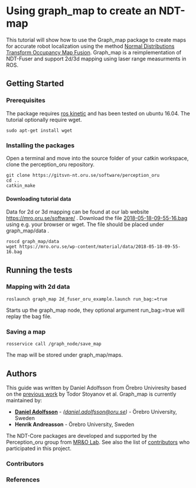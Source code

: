 # Using graph_map to create an NDT-map

This tutorial will show how to use the Graph_map package to create maps for accurate robot localization using the method [Normal Distributions Transform Occupancy Map Fusion](http://citeseerx.ist.psu.edu/viewdoc/download?doi=10.1.1.412.328&rep=rep1&type=pdf). Graph_map is a reimplementation of NDT-Fuser and support 2d/3d mapping using laser range measurments in ROS.


## Getting Started


### Prerequisites

The package requires [ros kinetic](http://wiki.ros.org/kinetic/Installation) and has been tested on ubuntu 16.04.
The tutorial optionally require wget.
```
sudo apt-get install wget
```
### Installing the packages

Open a terminal and move into the source folder of your catkin workspace, clone the perception_oru repository.
```
git clone https://gitsvn-nt.oru.se/software/perception_oru
cd ..
catkin_make
```
#### Downloading tutorial data

Data for 2d or 3d mapping can be found at our lab website https://mro.oru.se/software/ . Download the file [2018-05-18-09-55-16.bag](https://mro.oru.se/wp-content/material/data/2018-05-18-09-55-16.bag) using e.g. your browser or wget. The file should be placed under graph_map/data .

```
roscd graph_map/data
wget https://mro.oru.se/wp-content/material/data/2018-05-18-09-55-16.bag
```

## Running the tests

### Mapping with 2d data

```
roslaunch graph_map 2d_fuser_oru_example.launch run_bag:=true
```
Starts up the graph_map node, they optional argument run_bag:=true will replay the bag file.

### Saving a map

```
rosservice call /graph_node/save_map
```
The map will be stored under graph_map/maps.
## Authors
This guide was written by Daniel Adolfsson from Örebro Univiresity based on the [previous work](http://wiki.ros.org/perception_oru/Tutorials/Using%20NDT%20Fuser%20to%20create%20an%20NDT%20map) by Todor Stoyanov et al. Graph_map is currently maintained by:

* **[Daniel Adolfsson](https://www.linkedin.com/in/daniel-adolfsson-7613417a/)** - *(daniel.adolfsson@oru.se)* - Örebro University, Sweden
* **Henrik Andreasson** - Örebro University, Sweden

The NDT-Core packages are developed and supported by the Perception_oru group from [MR&O Lab](http://www.aass.oru.se/Research/mro/index.html).
See also the list of [contributors](https://github.com/your/project/contributors) who participated in this project.

### Contributors
### References

